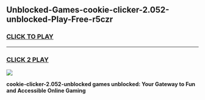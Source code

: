 
## Unblocked-Games-cookie-clicker-2.052-unblocked-Play-Free-r5czr
<h3>
<a href="https://premium76.site?title=cookie-clicker-2.052-unblocked&ref=19M">CLICK TO PLAY</a></h3>
<hr>

<h3>
<a href="https://premium76.site?title=cookie-clicker-2.052-unblocked&ref=19M">CLICK 2 PLAY</a>
  
</h3>

<a href="https://premium76.site?title=cookie-clicker-2.052-unblocked&ref=19M"><img src="https://clearcache.store/games.png"></a>


**cookie-clicker-2.052-unblocked games unblocked: Your Gateway to Fun and Accessible Online Gaming**
